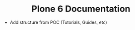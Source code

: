 <div align="center">

# Plone 6 Documentation

</div>

- Add structure from POC (Tutorials, Guides, etc)

